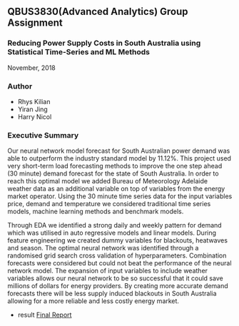 ## QBUS3830(Advanced Analytics) Group Assignment
### Reducing Power Supply Costs in South Australia using Statistical Time-Series and ML Methods

November, 2018

### Author
- Rhys Kilian 
- Yiran Jing
- Harry Nicol

### Executive Summary
Our neural network model forecast for South Australian power demand was able to outperform the industry standard model by 11.12%. This project used very short-term load forecasting methods to improve the one step ahead (30 minute) demand forecast for the state of South Australia. In order to reach this optimal model we added Bureau of Meteorology Adelaide weather data as an additional variable on top of variables from the energy market operator. Using the 30 minute time series data for the input variables price, demand and temperature we considered traditional time series models, machine learning methods and benchmark models.

Through EDA we identified a strong daily and weekly pattern for demand which was utilised in auto regressive models and linear models. During feature engineering we created dummy variables for blackouts, heatwaves and season. The optimal neural network was identified through a randomised grid search cross validation of hyperparameters. Combination forecasts were considered but could not beat the performance of the neural network model. The expansion of input variables to include weather variables allows our neural network to be so successful that it could save millions of dollars for energy providers. By creating more accurate demand forecasts there will be less supply induced blackouts in South Australia allowing for a more reliable and less costly energy market.


- result [Final Report](MachineLearningTimeSeries/Report.pdf)

